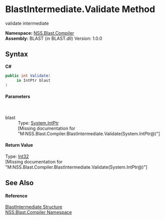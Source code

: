 # BlastIntermediate.Validate Method 
 

validate intermediate

**Namespace:**&nbsp;<a href="N_NSS_Blast_Compiler">NSS.Blast.Compiler</a><br />**Assembly:**&nbsp;BLAST (in BLAST.dll) Version: 1.0.0

## Syntax

**C#**<br />
``` C#
public int Validate(
	 in IntPtr blast
)
```


#### Parameters
&nbsp;<dl><dt>blast</dt><dd>Type: <a href="https://docs.microsoft.com/dotnet/api/system.intptr" target="_blank" rel="noopener noreferrer">System.IntPtr</a><br />\[Missing <param name="blast"/> documentation for "M:NSS.Blast.Compiler.BlastIntermediate.Validate(System.IntPtr@)"\]</dd></dl>

#### Return Value
Type: <a href="https://docs.microsoft.com/dotnet/api/system.int32" target="_blank" rel="noopener noreferrer">Int32</a><br />\[Missing <returns> documentation for "M:NSS.Blast.Compiler.BlastIntermediate.Validate(System.IntPtr@)"\]

## See Also


#### Reference
<a href="T_NSS_Blast_Compiler_BlastIntermediate">BlastIntermediate Structure</a><br /><a href="N_NSS_Blast_Compiler">NSS.Blast.Compiler Namespace</a><br />